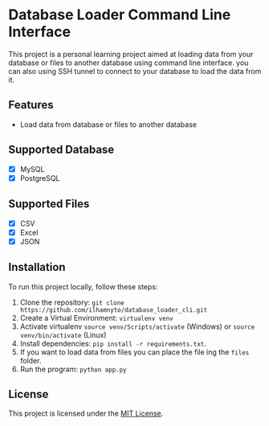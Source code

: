 # Database Loader Command Line Interface

This project is a personal learning project aimed at loading data from your database or files to another database using command line interface. you can also using SSH tunnel to connect to your database to load the data from it.

## Features

- Load data from database or files to another database

## Supported Database
- [x] MySQL
- [x] PostgreSQL

## Supported Files
- [x] CSV
- [x] Excel
- [x] JSON

## Installation

To run this project locally, follow these steps:

1. Clone the repository: `git clone https://github.com/ilhamnyto/database_loader_cli.git`
2. Create a Virtual Environment: `virtualenv venv`
3. Activate virtualenv `source venv/Scripts/activate` (Windows) or `source venv/bin/activate` (Linux)
4. Install dependencies: `pip install -r requirements.txt`.
5. If you want to load data from files you can place the file ing the `files` folder. 
6. Run the program: `python app.py`

## License

This project is licensed under the [MIT License](./LICENSE).

